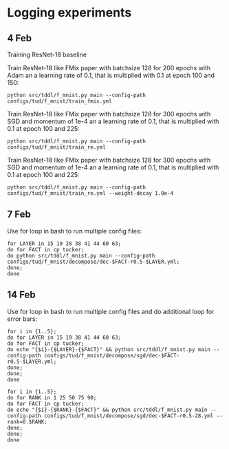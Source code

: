 # Logging experiments

## 4 Feb
Training ResNet-18 baseline

Train ResNet-18 like FMix paper with batchsize 128 for 200 epochs with Adam an a learning rate of 0.1, that is multiplied with 0.1 at epoch 100 and 150:
```
python src/tddl/f_mnist.py main --config-path configs/tud/f_mnist/train_fmix.yml
```

Train ResNet-18 like FMix paper with batchsize 128 for 300 epochs with SGD and momentum of 1e-4 an a learning rate of 0.1, that is multiplied with 0.1 at epoch 100 and 225:
```
python src/tddl/f_mnist.py main --config-path configs/tud/f_mnist/train_re.yml
```

Train ResNet-18 like FMix paper with batchsize 128 for 300 epochs with SGD and momentum of 1e-4 an a learning rate of 0.1, that is multiplied with 0.1 at epoch 100 and 225:
```
python src/tddl/f_mnist.py main --config-path configs/tud/f_mnist/train_re.yml --weight-decay 1.0e-4
```

## 7 Feb

Use for loop in bash to run multiple config files:
```
for LAYER in 15 19 28 38 41 44 60 63; 
do for FACT in cp tucker; 
do python src/tddl/f_mnist.py main --config-path configs/tud/f_mnist/decompose/dec-$FACT-r0.5-$LAYER.yml;
done;
done
```

## 14 Feb

Use for loop in bash to run multiple config files and do additional loop for error bars:
```
for i in {1..5};
do for LAYER in 15 19 38 41 44 60 63; 
do for FACT in cp tucker; 
do echo "{$i}-{$LAYER}-{$FACT}" && python src/tddl/f_mnist.py main --config-path configs/tud/f_mnist/decompose/sgd/dec-$FACT-r0.5-$LAYER.yml;
done;
done;
done
```

```
for i in {1..5};
do for RANK in 1 25 50 75 90; 
do for FACT in cp tucker; 
do echo "{$i}-{$RANK}-{$FACT}" && python src/tddl/f_mnist.py main --config-path configs/tud/f_mnist/decompose/sgd/dec-$FACT-r0.5-28.yml --rank=0.$RANK;
done;
done;
done
```